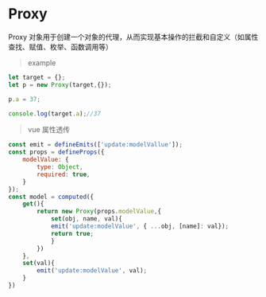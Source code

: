 # Proxy

Proxy 对象用于创建一个对象的代理，从而实现基本操作的拦截和自定义（如属性查找、赋值、枚举、函数调用等）



> example

``` js
let target = {};
let p = new Proxy(target,{});

p.a = 37;

console.log(target.a);//37
```



> vue 属性透传

``` js
const emit = defineEmits(['update:modelVallue']);
const props = defineProps({
	modelValue: {
		type: Object,
		required: true,
	}
});
const model = computed({
	get(){
		return new Proxy(props.modelValue,{
			set(obj, name, val){
			emit('update:modelValue', { ...obj, [name]: val});
			return true;
			}
		})
	},
	set(val){
		emit('update:modelValue', val);
	}
})
```
